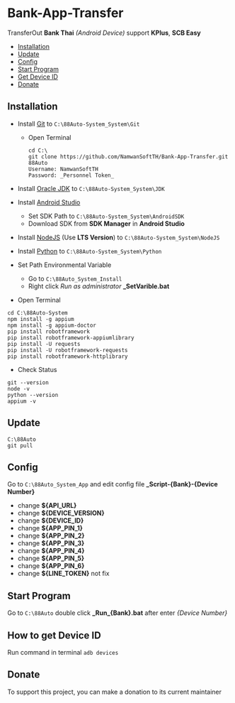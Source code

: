 # Bank-App-Transfer

TransferOut **Bank Thai** _(Android Device)_ support **KPlus**, **SCB Easy**

- [Installation](#installation)
- [Update](#update)
- [Config](#config)
- [Start Program](#start-program)
- [Get Device ID](#how-to-get-device-id)
- [Donate](#donate)

## Installation

- Install [Git](https://git-scm.com/download/win) to <code>C:\88Auto-System_System\Git</code>

  - Open Terminal
    ```
    cd C:\
    git clone https://github.com/NamwanSoftTH/Bank-App-Transfer.git 88Auto
    Username: NamwanSoftTH
    Password: _Personnel Token_
    ```

- Install [Oracle JDK](https://www.oracle.com/java/technologies/javase-downloads.html) to <code>C:\88Auto-System_System\JDK</code>

- Install [Android Studio](https://developer.android.com/studio/index.html)

  - Set SDK Path to <code>C:\88Auto-System_System\AndroidSDK</code>
  - Download SDK from **SDK Manager** in **Android Studio**

- Install [NodeJS](https://nodejs.org/en/) (Use **LTS Version**) to <code>C:\88Auto-System_System\NodeJS</code>

- Install [Python](https://www.python.org/downloads/) to <code>C:\88Auto-System_System\Python</code>

- Set Path Environmental Variable

  - Go to <code>C:\88Auto_System_Install</code>
  - Right click _Run as administrator_ **\_SetVarible.bat**

- Open Terminal

```
cd C:\88Auto-System
npm install -g appium
npm install -g appium-doctor
pip install robotframework
pip install robotframework-appiumlibrary
pip install -U requests
pip install -U robotframework-requests
pip install robotframework-httplibrary
```

- Check Status

```
git --version
node -v
python --version
appium -v
```

## Update

```
C:\88Auto
git pull
```

## Config

Go to <code>C:\88Auto_System_App</code> and edit config file **\_Script-{Bank}-{Device Number}**

- change **${API_URL}**
- change **${DEVICE_VERSION}**
- change **${DEVICE_ID}**
- change **${APP_PIN_1}**
- change **${APP_PIN_2}**
- change **${APP_PIN_3}**
- change **${APP_PIN_4}**
- change **${APP_PIN_5}**
- change **${APP_PIN_6}**
- change **${LINE_TOKEN}** not fix

## Start Program

Go to <code>C:\88Auto</code> double click **\_Run\_{Bank}.bat** after enter _{Device Number}_

## How to get Device ID

Run command in terminal <code>adb devices</code>

## Donate

To support this project, you can make a donation to its current maintainer
